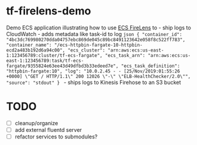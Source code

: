 # tf-firelens-demo

Demo ECS application illustrating how to use [ECS FireLens](https://docs.aws.amazon.com/AmazonECS/latest/developerguide/using_firelens.html) to 
    - ship logs to CloudWatch
        - adds metadata like task-id to log
        ```json
        {
            "container_id": "4bc3dc769980270dda04757ebc869de045c89bc8491123642e058f8c522ff783",
            "container_name": "/ecs-httpbin-fargate-10-httpbin-ecd2a483b192d6a94c00",
            "ecs_cluster": "arn:aws:ecs:us-east-1:123456789:cluster/tf-ecs-fargate",
            "ecs_task_arn": "arn:aws:ecs:us-east-1:123456789:task/tf-ecs-fargate/9355824e63ee43d49dfbd3b33edeed7e",
            "ecs_task_definition": "httpbin-fargate:10",
            "log": "10.0.2.45 - - [25/Nov/2019:01:55:26 +0000] \"GET / HTTP/1.1\" 200 12026 \"-\" \"ELB-HealthChecker/2.0\"",
            "source": "stdout"
        }
        ```
    - ships logs to Kinesis Firehose to an S3 bucket
    
# TODO
- [ ] cleanup/organize
- [ ] add external fluentd server
- [ ] refactor services to submodules?
